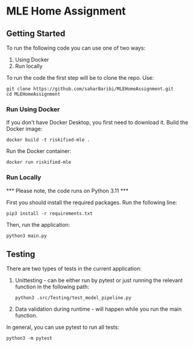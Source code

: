 # MLE Home Assignment

## Getting Started

To run the following code you can use one of two ways:
1. Using Docker
2. Run locally

To run the code the first step will be to clone the repo. Use: 
```
git clone https://github.com/saharBaribi/MLEHomeAssignment.git
cd MLEHomeAssignment
```

### Run Using Docker 
If you don't have Docker Desktop, you first need to download it. 
Build the Docker image: 
```
docker build -t riskified-mle .
```

Run the Docker container: 
```
docker run riskified-mle
```


### Run Locally 
*** Please note, the code runs on Python 3.11 ***

First you should install the required packages. Run the following line: 

``` 
pip3 install -r requirements.txt
```

Then, run the application: 

```
python3 main.py
```

## Testing
There are two types of tests in the current application: 
1. Unittesting - can be either run by pytest or just running the relevant function in the following path:
   ```
   python3 .src/Testing/test_model_pipeline.py
   ```
2. Data validation during runtime - will happen while you run the main function. 

In general, you can use pytest to run all tests: 
   ```
   python3 -m pytest
   ```




 
